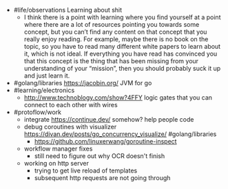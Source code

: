 - #life/observations Learning about shit
	- I think there is a point with learning where you find yourself at a point where there are a lot of resources pointing you towards some concept, but you can’t find any content on that concept that you really enjoy reading. For example, maybe there is no book on the topic, so you have to read many different white papers to learn about it, which is not ideal. If everything you have read has convinced you that this concept is the thing that has been missing from your understanding of your “mission”, then you should probably suck it up and just learn it.
- #golang/libraries https://jacobin.org/ JVM for go
- #learning/electronics
	- http://www.technoblogy.com/show?4FFY logic gates that you can connect to each other with wires
- #protoflow/work
	- integrate https://continue.dev/ somehow? help people code
	- debug coroutines with visualizer https://divan.dev/posts/go_concurrency_visualize/ #golang/libraries
		- https://github.com/linuxerwang/goroutine-inspect
	- workflow manager fixes
		- still need to figure out why OCR doesn't finish
	- working on http server
		- trying to get live reload of templates
		- subsequent http requests are not going through